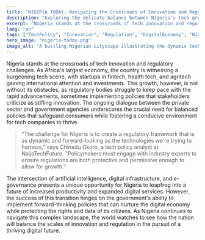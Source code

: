 ```yaml
---
title: "NIGERIA TODAY: Navigating the Crossroads of Innovation and Regulation"
description: "Exploring the delicate balance between Nigeria's tech growth and regulatory policies."
excerpt: "Nigeria stands at the crossroads of tech innovation and regulatory challenges."
lang: "en"
tags: ["TechPolicy", "Innovation", "Regulation", "DigitalEconomy", "Nigeria"]
hero_image: "nigeria-today.png"
image_alt: "A bustling Nigerian cityscape illustrating the dynamic tech landscape"
---
```


Nigeria stands at the crossroads of tech innovation and regulatory challenges. As Africa's largest economy, the country is witnessing a burgeoning tech scene, with startups in fintech, health tech, and agritech gaining international attention and investments. This growth, however, is not without its obstacles, as regulatory bodies struggle to keep pace with the rapid advancements, sometimes implementing policies that stakeholders criticize as stifling innovation. The ongoing dialogue between the private sector and government agencies underscores the crucial need for balanced policies that safeguard consumers while fostering a conducive environment for tech companies to thrive.

> "The challenge for Nigeria is to create a regulatory framework that is as dynamic and forward-looking as the technologies we're trying to harness," says Chinedu Okoro, a tech policy analyst at NaijaTechFuture. "Policymakers must engage with industry experts to ensure regulations are both protective and permissive enough to allow for growth."

The intersection of artificial intelligence, digital infrastructure, and e-governance presents a unique opportunity for Nigeria to leapfrog into a future of increased productivity and expanded digital services. However, the success of this transition hinges on the government's ability to implement forward-thinking policies that can nurture the digital economy while protecting the rights and data of its citizens. As Nigeria continues to navigate this complex landscape, the world watches to see how the nation will balance the scales of innovation and regulation in the pursuit of a thriving digital future.